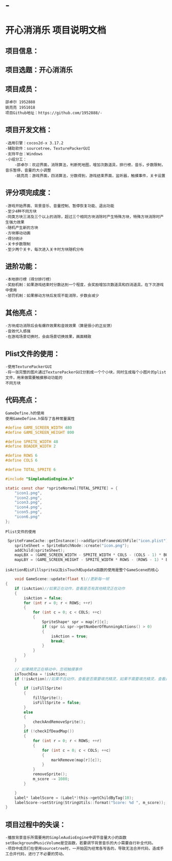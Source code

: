 # -

开心消消乐 项目说明文档
=======

项目信息：
------

项目选题：开心消消乐
-----

项目成员：
---------
	邵卓尔 1952888
	姚亮亮 1951018
	项目Github地址：https://github.com/1952888/-

项目开发文档：
------------
	-选用引擎：cocos2d-x 3.17.2
	-辅助软件：sourcetree，TexturePackerGUI
	-支持平台：Windows
	-小组分工：
		-邵卓尔：欢迎界面，消除算法，判断死地图，增加次数道具，排行榜，音乐，步数限制，音乐暂停，音量的大小调整
		-姚亮亮：游戏界面，四消算法，分数得到，游戏结束界面，监听器，触摸事件，关卡设置

评分项完成度：
------------
	-游戏开始界面、背景音乐、音量控制、暂停恢复功能、退出功能
	-至少4种不同方块
	-同类方块三消及三个以上的消除，超过三个相同方块消除时产生特殊方块，特殊方块消除时产生强力效果
	-随机产生新的方块
	-方块移动动画
	-得分统计
	-关卡步数限制
	-至少两个关卡，每次进入关卡时方块随机分布
  
进阶功能：
----------------
	-本地排行榜（得分排行榜）
	-奖励机制：如果游戏结束时分数达到一个程度，会奖励增加次数道具和四消道具，在下次游戏中使用
	-惩罚机制：如果移动方块后发现不能消除，步数会减少
  
其他亮点：
---------------
	-方块成功消除后会有爆炸效果和音效效果（算是很小的正反馈）
	-音效代入感强
	-在游戏场景切换时，会由场景切换效果，画面精致
  
Plist文件的使用：
--------------
	-使用TexturePackerGUI
	-将一张完整的图片通过TexturePackerGUI分割成一个个小块，同时生成每个小图片的plist文件，用来做需要触摸移动功能的
	不同方块

代码亮点：
----------
	GameDefine.h的使用
 	使用GameDefine.h保存了各种常量属性
```c	
#define GAME_SCREEN_WIDTH 480
#define GAME_SCREEN_HEIGHT 800

#define SPRITE_WIDTH 48
#define BOADER_WIDTH 2

#define ROWS 6
#define COLS 6

#define TOTAL_SPRITE 6

#include "SimpleAudioEngine.h"

static const char *spriteNormal[TOTAL_SPRITE] = {
	"icon1.png",
	"icon2.png",
	"icon3.png",
	"icon4.png",
	"icon5.png",
    "icon6.png"
};
```

	Plist文件的使用
```c
 SpriteFrameCache::getInstance()->addSpriteFramesWithFile("icon.plist");
    spriteSheet = SpriteBatchNode::create("icon.png");
    addChild(spriteSheet);
	mapLBX = (GAME_SCREEN_WIDTH - SPRITE_WIDTH * COLS - (COLS - 1) * BOADER_WIDTH) / 2;
	mapLBY = (GAME_SCREEN_HEIGHT - SPRITE_WIDTH * ROWS - (ROWS - 1) * BOADER_WIDTH) / 2;
```
	
	
	isAction和isFillsprite以及isTouch和update函数的使用是整个GameScene的核心
```c
	void GameScene::update(float t)//更新每一帧
{
	if (isAction)//如果正在动作，查看是否有其他精灵正在动作
	{
		isAction = false;
		for (int r = 0; r < ROWS; ++r)
		{
			for (int c = 0; c < COLS; ++c)
			{
				SpriteShape* spr = map[r][c];
				if (spr && spr->getNumberOfRunningActions() > 0)
				{
					isAction = true;
					break;
				}
			}
		}
	}

	// 如果精灵正在移动中，忽视触摸事件
	isTouchEna = !isAction;
	if (!isAction)//如果不在动作，查看是否需要填充精灵，如果不需要填充精灵，查看是否要移除精灵
	{
		if (isFillSprite)
		{
			fillSprite();
			isFillSprite = false;
		}
		else
		{
			checkAndRemoveSprite();
		}
		if (!checkIfDeadMap())
		{
			for (int r = 0; r < ROWS; ++r)
			{
				for (int c = 0; c < COLS; ++c)
				{
					markRemove(map[r][c]);
				}
			}
			removeSprite();
			m_score -= 1080;
		}

	}
	Label* labelScore = (Label*)this->getChildByTag(10);
	labelScore->setString(StringUtils::format("Score: %d ", m_score));
}
```

项目过程中的失误：
------------------
	-播放背景音乐所需要用的SimpleAudioEngine中调节音量大小的函数 setBackgroundMusicVolume是空函数，若要调节背景音乐的大小需要自行补全代码。
	-项目中成员们在使用sourcetree时，一开始因为经常各写各的，导致无法合并代码，造成手工合并代码，进行了不必要的劳动。
	
